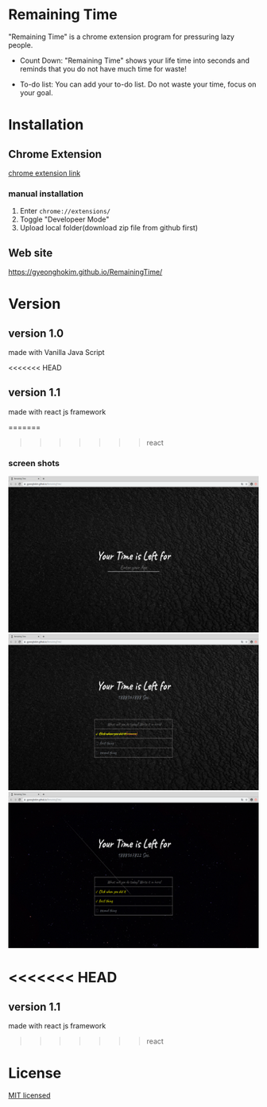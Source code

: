 # Remaining Time

"Remaining Time" is a chrome extension program for pressuring lazy people.

* Count Down: "Remaining Time" shows your life time into seconds and reminds that you do not have much time for waste!

* To-do list: You can add your to-do list. Do not waste your time, focus on your goal.

# Installation

## Chrome Extension

[chrome extension link](https://chrome.google.com/webstore/detail/remaining-time/pbipdikihhcimlmbgneoioncgbndonpn)

### manual installation

1. Enter `chrome://extensions/`
2. Toggle "Developeer Mode"
3. Upload local folder(download zip file from github first)

## Web site

https://gyeonghokim.github.io/RemainingTime/

# Version

## version 1.0

made with Vanilla Java Script

<<<<<<< HEAD
## version 1.1

made with react js framework

=======
>>>>>>> react
### screen shots

![version1-screenShot1](./assets/screenShot1.png)
![version1-screenShot2](./assets/screenShot2.png)
![version1-screenShot3](./assets/screenShot3.png)

<<<<<<< HEAD
=======
## version 1.1

made with react js framework

>>>>>>> react
# License

[MIT licensed](./LICENSE)